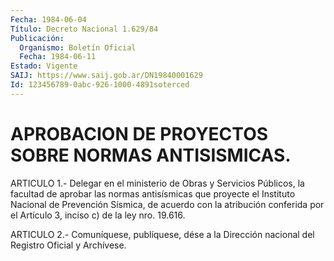 ```yaml
---
Fecha: 1984-06-04
Título: Decreto Nacional 1.629/84
Publicación:
  Organismo: Boletín Oficial
  Fecha: 1984-06-11
Estado: Vigente
SAIJ: https://www.saij.gob.ar/DN19840001629
Id: 123456789-0abc-926-1000-4891soterced
---
```

# APROBACION DE PROYECTOS SOBRE NORMAS ANTISISMICAS.

<a id="1"></a>
ARTICULO  1.-  Delegar  en  el  ministerio  de  Obras  y  Servicios Públicos,  la  facultad  de  aprobar  las  normas  antisísmicas que proyecte  el Instituto Nacional de Prevención Sísmica,  de  acuerdo con la atribución  conferida por el Artículo 3, inciso c) de la ley nro. 19.616.

<a id="2"></a>
ARTICULO  2.- Comuníquese, publíquese, dése a la Dirección nacional del Registro Oficial y Archívese.